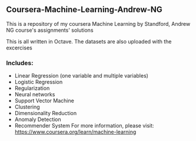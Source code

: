 
## Coursera-Machine-Learning-Andrew-NG
This is a repository of my coursera Machine Learning by Standford, Andrew NG course's assignments' solutions

This is all written in Octave. The datasets are also uploaded with the excercises

### Includes:
* Linear Regression (one variable and multiple variables)
* Logistic Regression
* Regularization
* Neural networks
* Support Vector Machine
* Clustering
* Dimensionality Reduction
* Anomaly Detection
* Recommender System
For more information, please visit: https://www.coursera.org/learn/machine-learning